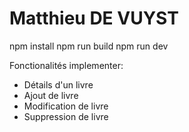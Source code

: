 # Matthieu DE VUYST

npm install
npm run build
npm run dev

Fonctionalités implementer:
- Détails d'un livre
- Ajout de livre
- Modification de livre
- Suppression de livre 
